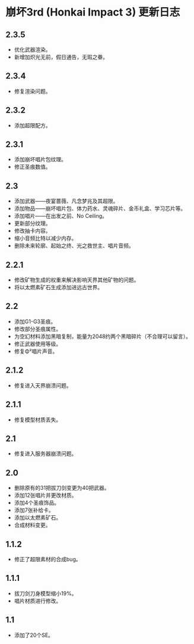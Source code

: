 # 崩坏3rd (Honkai Impact 3) 更新日志

## 2.3.5
- 优化武器渲染。
- 新增加炽光无前，假日通告，无瑕之眷。

## 2.3.4
- 修复渲染问题。

## 2.3.2
- 添加超限配方。

## 2.3.1
- 添加崩坏唱片包纹理。
- 修正圣痕数值。

## 2.3
- 添加武器——夜宴蔷薇、凡念梦兆及其超限。
- 添加物品——崩坏唱片包、体力药水、灵魂碎片、金币礼盒、学习芯片等。
- 添加唱片——在出发之前、No Ceiling。
- 更新部分纹理。
- 修改抽卡内容。
- 缩小音频比特以减少内存。
- 删除未来轮廓、起始之终、光之救世主、唱片音频。

## 2.2.1
- 修改矿物生成的权重来解决影响天界其他矿物的问题。
- 将以太燃素矿石生成添加进远古世界。

## 2.2
- 添加G1-G3圣痕。
- 修改部分圣痕属性。
- 为空幻材料添加黑暗复制，能量为2048约两个黑暗碎片（不合理可以留言）。
- 修正武器使用等级。
- 修复Φ²唱片声音。

## 2.1.2
- 修复进入天界崩溃问题。

## 2.1.1
- 修复模型材质丢失。

## 2.1
- 修复进入服务器崩溃问题。

## 2.0
- 删除原有的31把拔刀剑变更为40把武器。
- 添加12张唱片并更改材质。
- 添加4个圣痕饰品。
- 添加7张补给卡。
- 添加以太燃素矿石。
- 合成材料变更。

## 1.1.2
- 修正了超限素材的合成bug。

## 1.1.1
- 拔刀剑刀身模型缩小19%。
- 唱片材质进行修改。

## 1.1
- 添加了20个SE。
